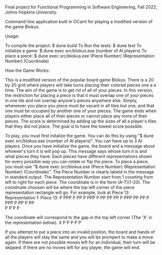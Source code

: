 Final project for Functional Programming in Software Engineering, Fall 2022, Johns Hopkins University.

Command-line application built in OCaml for playing a modified version of the game Blokus.

Usage:

To compile the project: $ dune build
To Run the tests: $ dune test
To initialize a game: $ dune exec src/blokus.exe (number of AI players)
To place a piece: $ dune exec src/blokus.exe (Piece Number) (Representation Number) (Coordinate)

How the Game Works:

This is a modified version of the popular board game Blokus. There is a 20 by 20 grid where players will take turns placing their colored pieces one a a time. The aim of the game is to get rid of all of your pieces. In this version, the restriction for placing a piece is that it must overlap one of your pieces in one tile and not overlap anyone's pieces anywhere else. Simply, whereever you place you piece must be vacant in all tiles but one, and that one must be occupied by another one of your pieces. The game ends when players either place all of their pieces or cannot place any more of their pieces. The score is determined by adding up the sizes of all a player's tiles that they did not place. The goal is to have the lowest score possible.

To play, you must first initalize the game. You can do this by using "$ dune exec src/blokus.exe (number of AI players)". You can have up to 3 AI players. Once you have initialize the game, the board and a message about whoever's turn it is will pop up. This message says whose turn it is and what pieces they have. Each pieces have different representations shown for every possible way you can rotate or flip the piece. To place a piece, you must use "$ dune exec src/blokus.exe (Piece Number) (Representation Number) (Coordinate)". The Piece Number is clearly labeld in the message in standard output. The Representation Number start from 1 counting from left to right for each piece. The coordinate is in the form (A-T)(1-20). The coordinate choosen will be where the top left corner of the piece representation rectangle will go. For example, look at Piece 13 Representation 1:
Piece 13:
P PPP P PP P PPP P PP
PP PP P PPP PP PP P PPP
P PP P PP  
 P P P P

The coordinate will correspond to the gap in the top left corner (The 'X' in the representation below).
X P
P P
P
P

If you attempt to put a piece into an invalid postion, the board and hands of all the players will stay the same and you will be prompert to make a move again. If there are not possible moves left for an individual, their turn will be skipped. If there are no moves left for any player, the game will end.
